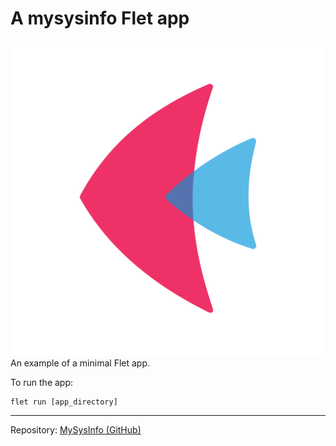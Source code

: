 # A mysysinfo Flet app
<img src="assets/icon.png" alt="drawing"/>
An example of a minimal Flet app.

To run the app:

```
flet run [app_directory]
```
---
Repository: [MySysInfo (GitHub)](https://github.com/Creative-Media-Group/MySysInfo "MySysInfo")